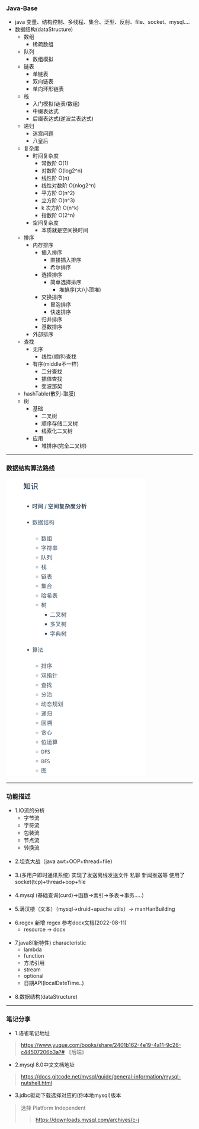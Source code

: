 ### Java-Base
- java 变量、结构控制、多线程、集合、泛型、反射、file、socket、mysql....
- 数据结构(dataStructure)
    - 数组
        - 稀疏数组
    - 队列
        - 数组模拟 
    - 链表
        - 单链表
        - 双向链表
        - 单向环形链表
    - 栈
      - 入门模拟(链表/数组)
      - 中缀表达式
      - 后缀表达式(逆波兰表达式)
    - 递归
      - 迷宫问题
      - 八皇后
    - 复杂度
      - 时间复杂度
        - 常数阶 O(1)
        - 对数阶 O(log2^n)
        - 线性阶 O(n)
        - 线性对数阶 O(nlog2^n)
        - 平方阶 O(n^2)
        - 立方阶 O(n^3)
        - k 次方阶 O(n^k)
        - 指数阶 O(2^n)
      - 空间复杂度
        - 本质就是空间换时间
    - 排序
      - 内存排序 
        - 插入排序
          - 直接插入排序 
          - 希尔排序 
        - 选择排序 
          - 简单选择排序 
            - 堆排序(大/小顶堆) 
        - 交换排序 
          - 冒泡排序 
          - 快速排序 
        - 归并排序 
        - 基数排序 
      - 外部排序
    - 查找
      - 无序 
        - 线性(顺序)查找
      - 有序(middle不一样)
        - 二分查找
        - 插值查找
        - 斐波那契
    - hashTable(散列-取膜)
    - 树
      - 基础
        - 二叉树
        - 顺序存储二叉树
        - 线索化二叉树
      - 应用
        - 堆排序(完全二叉树)

[//]: # (        - )
<hr>
    
### 数据结构算法路线
<code><img alt="img.png" height="801" src="src/main/resources/static/img.png" width="378"/></code>

<hr>

### 功能描述 
  - 1.IO流的分析 
    - 字节流
    - 字符流
    - 包装流
    - 节点流
    - 转换流<br><br>
  - 2.坦克大战（java awt+OOP+thread+file）<br><br>
  - 3.(多用户即时通讯系统) 实现了发送离线发送文件 私聊 新闻推送等 使用了socket(tcp)+thread+oop+file<br><br> 
  - 4.mysql (基础查询(curd)->函数->索引->多表->事务.....) <br><br>
  - 5.满汉楼（文本）（mysql->druid+apache utils）-> manHanBuilding <br><br>
  - 6.regex 新增 regex 参考docx文档(2022-08-11) 
    - resource -> docx <br><br>
  - 7.java8(新特性) characteristic
    - lambda
    - function
    - 方法引用
    - stream
    - optional
    - 日期API(localDateTime..)<br><br>
  - 8.数据结构(dataStructure) 

[//]: # (  > 8.2022/08/23数据结构算法开始 )

<hr>  

### 笔记分享
- 1.语雀笔记地址 
> https://www.yuque.com/books/share/2401b162-4e19-4a11-9c26-c44507206b3a?# 《后端》
- 2.mysql 8.0中文文档地址
> https://docs.gitcode.net/mysql/guide/general-information/mysql-nutshell.html
- 3.jdbc驱动下载选择对应的(你本地mysql)版本 
> 选择 Platform Independent 
> > https://downloads.mysql.com/archives/c-j 

